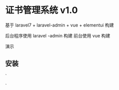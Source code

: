 # 证书管理系统 v1.0

基于 laravel7 + laravel-admin + vue + elementui 构建

后台程序使用 laravel -admin 构建
 前台使用 vue 构建  
 
演示 
## 安装
`

`
